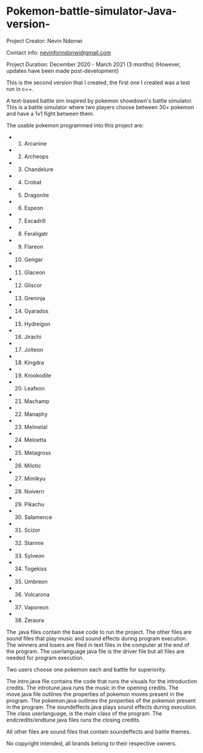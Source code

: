 # Pokemon-battle-simulator-Java-version-

Project Creator: Nevin Ndonwi

Contact info: nevinfonndonwi@gmail.com

Project Duration: December 2020 - March 2021 (3 months) (However, updates have been made post-development)

This is the second version that I created, the first one I created was a test run in c++. 

A text-based battle sim inspired by pokemon showdown's battle simulator. 
This is a battle simulator where two players choose between 30+ pokemon and have a 1v1 fight between them.

The usable pokemon programmed into this project are:
- 1) Arcanine
- 2) Archeops
- 3) Chandelure
- 4) Crobat
- 5) Dragonite
- 6) Espeon
- 7) Excadrill
- 8) Feraligatr
- 9) Flareon
- 10) Gengar
- 11) Glaceon
- 12) Gliscor
- 13) Greninja
- 14) Gyarados
- 15) Hydreigon
- 16) Jirachi
- 17) Jolteon
- 18) Kingdra
- 19) Krookodile
- 20) Leafeon
- 21) Machamp
- 22) Manaphy
- 23) Melmetal
- 24) Meloetta
- 25) Metagross
- 26) Milotic
- 27) Mimikyu
- 28) Noivern 
- 29) Pikachu 
- 30) Salamence
- 31) Scizor
- 32) Starmie
- 33) Sylveon
- 34) Togekiss
- 35) Umbreon
- 36) Volcarona
- 37) Vaporeon
- 38) Zeraora


The .java files contain the base code to run the project.
The other files are sound files that play music and sound effects during program execution. The winners and losers are filed in text files in the computer at the end of the program.
The userlanguage java file is the driver file but all files are needed for program execution.


Two users choose one pokemon each and battle for superiority.

The intro.java file contains the code that runs the visuals for the introduction credits.
The introtune.java runs the music in the opening credits.
The move.java  file outlines the properties of pokemon moves present in the program.
The pokemon.java outlines the properties of the pokemon present in the program.
The soundeffects.java plays sound effects during execution.
The class userlanguage, is the main class of the program.
The endcredits/endtune java files runs the closing credits.

All other files are sound files that contain soundeffects and battle themes.

No copyright intended, all brands belong to their respective owners.
